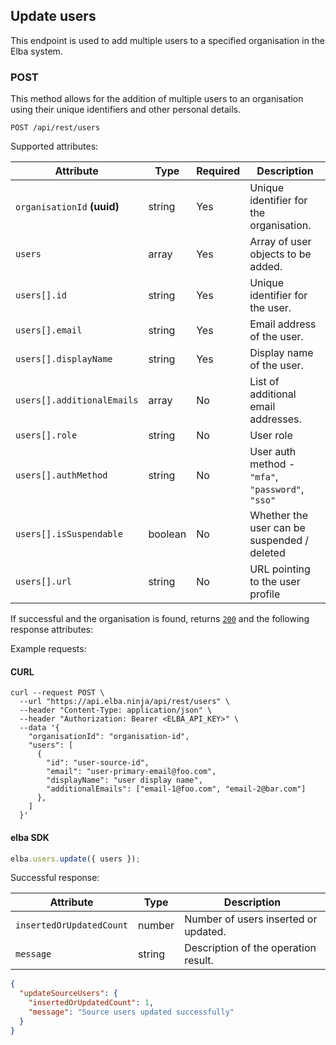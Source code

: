 ## Update users

This endpoint is used to add multiple users to a specified organisation in the Elba system.

### POST

This method allows for the addition of multiple users to an organisation using their unique identifiers and other personal details.

```text
POST /api/rest/users
```

Supported attributes:

| Attribute                   | Type    | Required | Description                                       |
| --------------------------- | ------- | -------- | ------------------------------------------------- |
| `organisationId` **(uuid)** | string  | Yes      | Unique identifier for the organisation.           |
| `users`                     | array   | Yes      | Array of user objects to be added.                |
| `users[].id`                | string  | Yes      | Unique identifier for the user.                   |
| `users[].email`             | string  | Yes      | Email address of the user.                        |
| `users[].displayName`       | string  | Yes      | Display name of the user.                         |
| `users[].additionalEmails`  | array   | No       | List of additional email addresses.               |
| `users[].role`              | string  | No       | User role                                         |
| `users[].authMethod`        | string  | No       | User auth method - `"mfa"`, `"password"`, `"sso"` |
| `users[].isSuspendable`     | boolean | No       | Whether the user can be suspended / deleted       |
| `users[].url`               | string  | No       | URL pointing to the user profile                  |

If successful and the organisation is found, returns [`200`](rest/index.md#status-codes) and the following response attributes:

Example requests:

#### CURL

```shell
curl --request POST \
  --url "https://api.elba.ninja/api/rest/users" \
  --header "Content-Type: application/json" \
  --header "Authorization: Bearer <ELBA_API_KEY>" \
  --data '{
    "organisationId": "organisation-id",
    "users": [
      {
        "id": "user-source-id",
        "email": "user-primary-email@foo.com",
        "displayName": "user display name",
        "additionalEmails": ["email-1@foo.com", "email-2@bar.com"]
      },
    ]
  }'
```

#### elba SDK

```javascript
elba.users.update({ users });
```

Successful response:

| Attribute                | Type   | Description                          |
| ------------------------ | ------ | ------------------------------------ |
| `insertedOrUpdatedCount` | number | Number of users inserted or updated. |
| `message`                | string | Description of the operation result. |

```json
{
  "updateSourceUsers": {
    "insertedOrUpdatedCount": 1,
    "message": "Source users updated successfully"
  }
}
```
